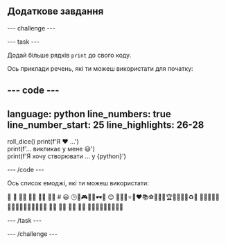 ## Додаткове завдання

--- challenge ---

--- task ---

Додай більше рядків `print` до свого коду.

Ось приклади речень, які ти можеш використати для початку:

--- code ---
---
language: python line_numbers: true line_number_start: 25
line_highlights: 26-28
---
roll_dice() print(f'Я ❤️ ...')   
print(f'... викликає у мене 😃')   
print(f'Я хочу створювати ... у {python}')

--- /code ---

Ось список емоджі, які ти можеш використати:

🎊 🙌 🙌🏼 🙌🏽 🙌🏾 🙌🏿 # 😃 🕒🎨🎮🔬🎉🕶️🎲 😊 🦄🚀💯⭐💛❤️📚⚽🏏🏀🥋🏆✨🥺🌈🔥♻️🌳 👩‍🦽👩🏼‍🦽👩🏽‍🦽👩🏾‍🦽👩🏿‍🦽🧘 🧘🏼 🧘🏽 🧘🏾 🧘🏿 🙋🙋🏼🙋🏽🙋🏾🙋🏿

--- /task ---

--- /challenge ---



